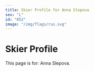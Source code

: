 ```yaml
---
title: Skier Profile for Anna Slepova
sex: "L"
id: "852"
image: "/img/flags/rus.svg" 
---
```


# Skier Profile

This page is for: Anna Slepova.
    